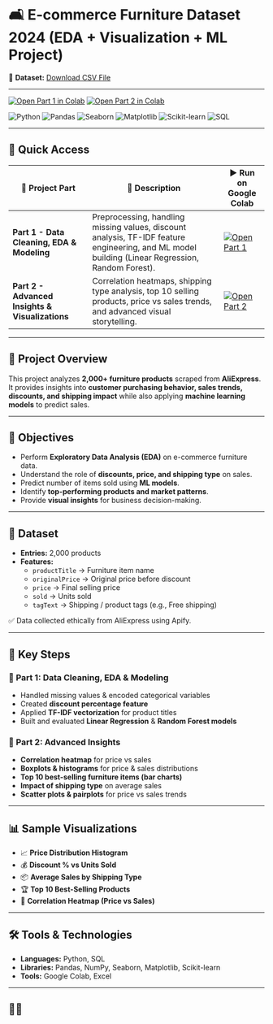 # 🛋️ E-commerce Furniture Dataset 2024 (EDA + Visualization + ML Project)

📂 **Dataset:** [Download CSV File](https://drive.google.com/file/d/1EwYcFTnjwuZTpdfd2uaKjNVDLPmRsSMD/view?usp=sharing)  

---

[![Open Part 1 in Colab](https://colab.research.google.com/assets/colab-badge.svg)](https://colab.research.google.com/drive/1gT7GOLtM4VRO8Vbjv8-kj3Yrbrw387DL?usp=sharing)
[![Open Part 2 in Colab](https://colab.research.google.com/assets/colab-badge.svg)](https://colab.research.google.com/drive/1_OKcq_1eedaEYNTkrc2o_HjGegSw_-Us?usp=sharing)

![Python](https://img.shields.io/badge/Python-3.9-blue?logo=python)
![Pandas](https://img.shields.io/badge/Pandas-Data_Analysis-yellow?logo=pandas)
![Seaborn](https://img.shields.io/badge/Seaborn-Visualization-orange?logo=python)
![Matplotlib](https://img.shields.io/badge/Matplotlib-Charts-green?logo=python)
![Scikit-learn](https://img.shields.io/badge/Scikit--learn-ML-red?logo=scikitlearn)
![SQL](https://img.shields.io/badge/SQL-Queries-lightgrey?logo=mysql)

---

## 🔗 Quick Access
| 📂 Project Part | 🚀 Description | ▶️ Run on Google Colab |
|-----------------|----------------|-------------------------|
| **Part 1 - Data Cleaning, EDA & Modeling** | Preprocessing, handling missing values, discount analysis, TF-IDF feature engineering, and ML model building (Linear Regression, Random Forest). | [![Open Part 1](https://colab.research.google.com/assets/colab-badge.svg)](https://colab.research.google.com/drive/1gT7GOLtM4VRO8Vbjv8-kj3Yrbrw387DL?usp=sharing) |
| **Part 2 - Advanced Insights & Visualizations** | Correlation heatmaps, shipping type analysis, top 10 selling products, price vs sales trends, and advanced visual storytelling. | [![Open Part 2](https://colab.research.google.com/assets/colab-badge.svg)](https://colab.research.google.com/drive/1_OKcq_1eedaEYNTkrc2o_HjGegSw_-Us?usp=sharing) |

---

## 🌟 Project Overview
This project analyzes **2,000+ furniture products** scraped from **AliExpress**.  
It provides insights into **customer purchasing behavior, sales trends, discounts, and shipping impact** while also applying **machine learning models** to predict sales.  

---

## 🎯 Objectives
- Perform **Exploratory Data Analysis (EDA)** on e-commerce furniture data.  
- Understand the role of **discounts, price, and shipping type** on sales.  
- Predict number of items sold using **ML models**.  
- Identify **top-performing products and market patterns**.  
- Provide **visual insights** for business decision-making.  

---

## 📂 Dataset
- **Entries:** 2,000 products  
- **Features:**  
  - `productTitle` → Furniture item name  
  - `originalPrice` → Original price before discount  
  - `price` → Final selling price  
  - `sold` → Units sold  
  - `tagText` → Shipping / product tags (e.g., Free shipping)  

✅ Data collected ethically from AliExpress using Apify.  

---

## 🔑 Key Steps
### 📍 Part 1: Data Cleaning, EDA & Modeling
- Handled missing values & encoded categorical variables  
- Created **discount percentage feature**  
- Applied **TF-IDF vectorization** for product titles  
- Built and evaluated **Linear Regression** & **Random Forest models**  

### 📍 Part 2: Advanced Insights
- **Correlation heatmap** for price vs sales  
- **Boxplots & histograms** for price & sales distributions  
- **Top 10 best-selling furniture items (bar charts)**  
- **Impact of shipping type** on average sales  
- **Scatter plots & pairplots** for price vs sales trends  

---

## 📊 Sample Visualizations
- 📈 **Price Distribution Histogram**  
- 💰 **Discount % vs Units Sold**  
- 📦 **Average Sales by Shipping Type**  
- 🏆 **Top 10 Best-Selling Products**  
- 🔗 **Correlation Heatmap (Price vs Sales)**  

---

## 🛠️ Tools & Technologies
- **Languages:** Python, SQL  
- **Libraries:** Pandas, NumPy, Seaborn, Matplotlib, Scikit-learn  
- **Tools:** Google Colab, Excel  

---

## 👨‍💻
